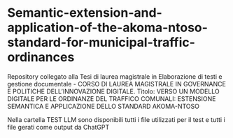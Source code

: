 # Semantic-extension-and-application-of-the-akoma-ntoso-standard-for-municipal-traffic-ordinances
Repository collegato alla Tesi di laurea magistrale in Elaborazione di testi e gestione documentale - CORSO DI LAUREA MAGISTRALE IN GOVERNANCE E POLITICHE DELL’INNOVAZIONE DIGITALE. Titolo: VERSO UN MODELLO DIGITALE PER LE ORDINANZE DEL TRAFFICO COMUNALI: ESTENSIONE SEMANTICA E APPLICAZIONE DELLO STANDARD AKOMA-NTOSO 

Nella cartella TEST LLM sono disponibili tutti i file utilizzati per il test e tutti i file gerati come output da ChatGPT
